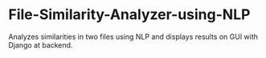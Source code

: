 # File-Similarity-Analyzer-using-NLP
Analyzes similarities in two files using NLP and displays results on GUI with Django at backend.

